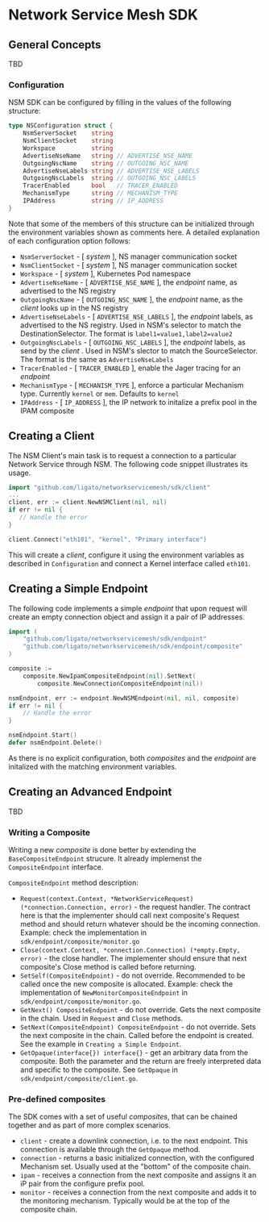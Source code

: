 # Network Service Mesh SDK

## General Concepts
TBD

### Configuration

NSM SDK can be configured by filling in the values of the following structure:

```go
type NSConfiguration struct {
	NsmServerSocket    string
	NsmClientSocket    string
	Workspace          string
	AdvertiseNseName   string // ADVERTISE_NSE_NAME
	OutgoingNscName    string // OUTGOING_NSC_NAME
	AdvertiseNseLabels string // ADVERTISE_NSE_LABELS
	OutgoingNscLabels  string // OUTGOING_NSC_LABELS
	TracerEnabled      bool   // TRACER_ENABLED
	MechanismType      string // MECHANISM_TYPE
	IPAddress          string // IP_ADDRESS
}
```

Note that some of the members of this structure can be initialized through the environment variables shown as comments here. A detailed explanation of each configuration option follows:

 * `NsmServerSocket` - [ *system* ], NS manager communication socket
 * `NsmClientSocket` - [ *system* ], NS manager communication socket
 * `Workspace` - [ *system* ], Kubernetes Pod namespace
 * `AdvertiseNseName` - [ `ADVERTISE_NSE_NAME` ], the *endpoint* name, as advertised to the NS registry
 * `OutgoingNscName` - [ `OUTGOING_NSC_NAME` ], the *endpoint* name, as the *client* looks up in the NS registry
 * `AdvertiseNseLabels` - [ `ADVERTISE_NSE_LABELS` ], the *endpoint* labels, as advertised to the NS registry. Used in NSM's selector to match the DestinationSelector. The format is `label1=value1,label2=value2`
 * `OutgoingNscLabels` - [ `OUTGOING_NSC_LABELS` ], the *endpoint* labels, as send by the *client* . Used in NSM's slector to match the SourceSelector. The format is the same as `AdvertiseNseLabels`
 * `TracerEnabled` - [ `TRACER_ENABLED` ], enable the Jager tracing for an *endpoint*
 * `MechanismType` - [ `MECHANISM_TYPE` ], enforce a particular Mechanism type. Currently `kernel` or `mem`. Defaults to `kernel`
 * `IPAddress` - [ `IP_ADDRESS` ], the IP network to initalize a prefix pool in the IPAM composite

## Creating a Client

The NSM Client's main task is to request a connection to a particular Network Service through NSM. The following code snippet illustrates its usage.

```go
import "github.com/ligato/networkservicemesh/sdk/client"
...
client, err := client.NewNSMClient(nil, nil)
if err != nil {
   // Handle the error
}

client.Connect("eth101", "kernel", "Primary interface")
```

This will create a *client*, configure it using the environment variables as described in `Configuration` and connect a Kernel interface called `eth101`.

## Creating a Simple Endpoint

The following code implements a simple *endpoint* that upon request will create an empty connection object and assign it a pair of IP addresses.

```go
import (
	"github.com/ligato/networkservicemesh/sdk/endpoint"
	"github.com/ligato/networkservicemesh/sdk/endpoint/composite"
)

composite := 
    composite.NewIpamCompositeEndpoint(nil).SetNext(
        composite.NewConnectionCompositeEndpoint(nil))

nsmEndpoint, err := endpoint.NewNSMEndpoint(nil, nil, composite)
if err != nil {
    // Handle the error
}

nsmEndpoint.Start()
defer nsmEndpoint.Delete()
```
As there is no explicit configuration, both *composites* and the *endpoint* are initalized with the matching environment variables.

## Creating an Advanced Endpoint
TBD

### Writing a Composite

Writing a new *composite* is done better by extending the `BaseCompositeEndpoint` strucure. It already implemenst the `CompositeEndpoint` interface.

`CompositeEndpoint` method description:

 * `Request(context.Context, *NetworkServiceRequest) (*connection.Connection, error)` - the request handler. The contract here is that the implementer should call next composite's Request method and should return whatever should be the incoming connection. Example: check the implementation in `sdk/endpoint/composite/monitor.go`
 * `Close(context.Context, *connection.Connection) (*empty.Empty, error)` - the close handler. The implementer should ensure that next composite's Close method is called before returning.
 * `SetSelf(CompositeEndpoint)` - do not override. Recommended to be called once the new composite is allocated. Example: check the implementation of `NewMonitorCompositeEndpoint` in `sdk/endpoint/composite/monitor.go`.
 * `GetNext() CompositeEndpoint` - do not override. Gets the next composite in the chain. Used in `Request` and `Close` methods.
 * `SetNext(CompositeEndpoint) CompositeEndpoint` - do not override. Sets the next composite in the chain. Called before the endpoint is created. See the example in `Creating a Simple Endpoint`.
 * `GetOpaque(interface{}) interface{}` - get an arbitrary data from the composite. Both the parameter and the return are freely interpreted data and specific to the composite. See `GetOpaque` in `sdk/endpoint/composite/client.go`.

### Pre-defined composites

The SDK comes with a set of useful *composites*, that can be chained together and as part of more complex scenarios.

 * `client` - create a downlink connection, i.e. to the next endpoint. This connection is available through the `GetOpaque` method.
 * `connection` - returns a basic initialized connection, with the configured Mechanism set. Usually used at the "bottom" of the composite chain.
 * `ipam` - receives a connection from the next composite and assigns it an iP pair from the configure prefix pool.
 * `monitor` - receives a connection from the next composite and adds it to the monitoring mechanism. Typically would be at the top of the composite chain.